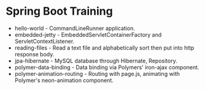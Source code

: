 # Spring Boot Training
- hello-world - CommandLineRunner application.
- embedded-jetty - EmbeddedServletContainerFactory and ServletContextListener.
- reading-files - Read a text file and alphabetically sort then put into http response body.
- jpa-hibernate - MySQL database through Hibernate, Repository.
- polymer-data-binding - Data binding via Polymers' iron-ajax component.
- polymer-animation-routing - Routing with page.js, animating with Polymer's neon-animation component.
